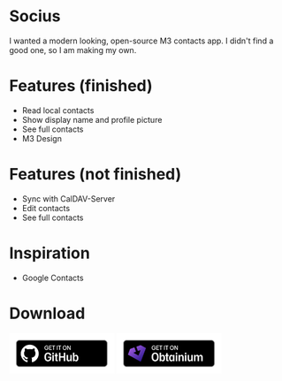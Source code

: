 # Socius
I wanted a modern looking, open-source M3 contacts app. I didn't find a good one, so I am making my own.
# Features (finished)
- Read local contacts
- Show display name and profile picture
- See full contacts
- M3 Design
# Features (not finished)
- Sync with CalDAV-Server
- Edit contacts
- See full contacts
# Inspiration
- Google Contacts
# Download
[<img src="readme_content/github-badge.png" alt="Get it on GitHub" width="190">](https://github.com/Benkralex/Socius/releases)
[<img src="readme_content/obtainium-badge.png" alt="Get it on Obtainium" width="190">](https://apps.obtainium.imranr.dev/redirect?r=obtainium://add/https://github.com/Benkralex/Socius)
